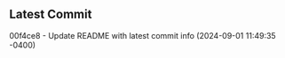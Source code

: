 
## Latest Commit
00f4ce8 - Update README with latest commit info (2024-09-01 11:49:35 -0400) <Yunxi-Zhou>
